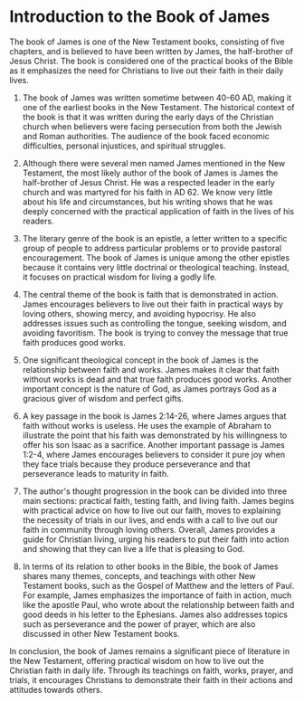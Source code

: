 # Introduction to the Book of James

The book of James is one of the New Testament books, consisting of five chapters, and is believed to have been written by James, the half-brother of Jesus Christ. The book is considered one of the practical books of the Bible as it emphasizes the need for Christians to live out their faith in their daily lives. 

1. The book of James was written sometime between 40-60 AD, making it one of the earliest books in the New Testament. The historical context of the book is that it was written during the early days of the Christian church when believers were facing persecution from both the Jewish and Roman authorities. The audience of the book faced economic difficulties, personal injustices, and spiritual struggles.

2. Although there were several men named James mentioned in the New Testament, the most likely author of the book of James is James the half-brother of Jesus Christ. He was a respected leader in the early church and was martyred for his faith in AD 62. We know very little about his life and circumstances, but his writing shows that he was deeply concerned with the practical application of faith in the lives of his readers. 

3. The literary genre of the book is an epistle, a letter written to a specific group of people to address particular problems or to provide pastoral encouragement. The book of James is unique among the other epistles because it contains very little doctrinal or theological teaching. Instead, it focuses on practical wisdom for living a godly life.

4. The central theme of the book is faith that is demonstrated in action. James encourages believers to live out their faith in practical ways by loving others, showing mercy, and avoiding hypocrisy. He also addresses issues such as controlling the tongue, seeking wisdom, and avoiding favoritism. The book is trying to convey the message that true faith produces good works.

5. One significant theological concept in the book of James is the relationship between faith and works. James makes it clear that faith without works is dead and that true faith produces good works. Another important concept is the nature of God, as James portrays God as a gracious giver of wisdom and perfect gifts.

6. A key passage in the book is James 2:14-26, where James argues that faith without works is useless. He uses the example of Abraham to illustrate the point that his faith was demonstrated by his willingness to offer his son Isaac as a sacrifice. Another important passage is James 1:2-4, where James encourages believers to consider it pure joy when they face trials because they produce perseverance and that perseverance leads to maturity in faith. 

7. The author's thought progression in the book can be divided into three main sections: practical faith, testing faith, and living faith. James begins with practical advice on how to live out our faith, moves to explaining the necessity of trials in our lives, and ends with a call to live out our faith in community through loving others. Overall, James provides a guide for Christian living, urging his readers to put their faith into action and showing that they can live a life that is pleasing to God.

8. In terms of its relation to other books in the Bible, the book of James shares many themes, concepts, and teachings with other New Testament books, such as the Gospel of Matthew and the letters of Paul. For example, James emphasizes the importance of faith in action, much like the apostle Paul, who wrote about the relationship between faith and good deeds in his letter to the Ephesians. James also addresses topics such as perseverance and the power of prayer, which are also discussed in other New Testament books.

In conclusion, the book of James remains a significant piece of literature in the New Testament, offering practical wisdom on how to live out the Christian faith in daily life. Through its teachings on faith, works, prayer, and trials, it encourages Christians to demonstrate their faith in their actions and attitudes towards others.